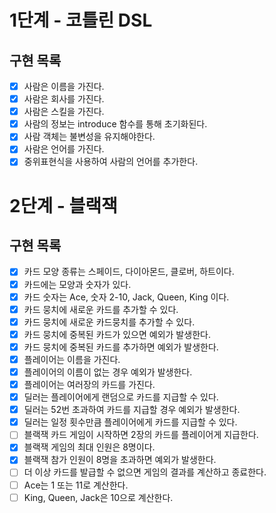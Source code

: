 # 1단계 - 코틀린 DSL

## 구현 목록

- [x] 사람은 이름을 가진다.
- [x] 사람은 회사를 가진다.
- [x] 사람은 스킬을 가진다.
- [x] 사람의 정보는 introduce 함수를 통해 초기화된다.
- [x] 사람 객체는 불변성을 유지해야한다.
- [x] 사람은 언어를 가진다.
- [x] 중위표현식을 사용하여 사람의 언어를 추가한다.

# 2단계 - 블랙잭

## 구현 목록

- [x] 카드 모양 종류는 스페이드, 다이아몬드, 클로버, 하트이다.
- [x] 카드에는 모양과 숫자가 있다.
- [x] 카드 숫자는 Ace, 숫자 2-10, Jack, Queen, King 이다.
- [x] 카드 뭉치에 새로운 카드를 추가할 수 있다.
- [x] 카드 뭉치에 새로운 카드뭉치를 추가할 수 있다.
- [x] 카드 뭉치에 중복된 카드가 있으면 예외가 발생한다.
- [x] 카드 뭉치에 중복된 카드를 추가하면 예외가 발생한다.
- [x] 플레이어는 이름을 가진다.
- [x] 플레이어의 이름이 없는 경우 예외가 발생한다.
- [x] 플레이어는 여러장의 카드를 가진다.
- [x] 딜러는 플레이어에게 랜덤으로 카드를 지급할 수 있다.
- [x] 딜러는 52번 초과하여 카드를 지급할 경우 예외가 발생한다.
- [x] 딜러는 일정 횟수만큼 플레이어에게 카드를 지급할 수 있다.
- [ ] 블랙잭 카드 게임이 시작하면 2장의 카드를 플레이어게 지급한다.
- [x] 블랙잭 게임의 최대 인원은 8명이다.
- [x] 블랙잭 참가 인원이 8명을 초과하면 예외가 발생한다.
- [ ] 더 이상 카드를 발급할 수 없으면 게임의 결과를 계산하고 종료한다.
- [ ] Ace는 1 또는 11로 계산한다.
- [ ] King, Queen, Jack은 10으로 계산한다.
